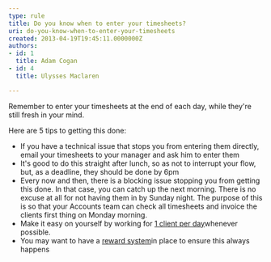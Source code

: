 ```yaml
---
type: rule
title: Do you know when to enter your timesheets?
uri: do-you-know-when-to-enter-your-timesheets
created: 2013-04-19T19:45:11.0000000Z
authors:
- id: 1
  title: Adam Cogan
- id: 4
  title: Ulysses Maclaren

---
```


Remember to enter your timesheets at the end of each day, while they're still fresh in your mind.

Here are 5 tips to getting this done:
 
- If you have a technical issue that stops you from entering them directly, email your timesheets to your manager and ask him to enter them
- It's good to do this straight after lunch, so as not to interrupt your flow, but, as a deadline, they should be done by 6pm
- Every now and then, there is a blocking issue stopping you from getting this done. In that case, you can catch up the next morning. There is no excuse at all for not having them in by Sunday night. The purpose of this is so that your Accounts team can check all timesheets and invoice the clients first thing on Monday morning.
- Make it easy on yourself by working for [1 client per day](/Pages/book-a-minimum-of-1-day.aspx)whenever possible.
- You may want to have a [reward system](/Pages/reward-your-employees-for-doing-their-timesheets.aspx)in place to ensure this always happens
